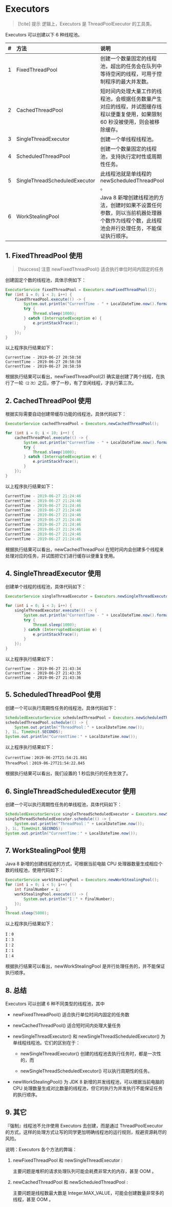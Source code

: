 # Executors

> [!cite] 提示
> 逻辑上，Executors 是 ThreadPoolExecutor 的工具类。

Executors 可以创建以下 6 种线程池。

| # | 方法 | 说明 |
| :-: | :- | :- |
| 1 | FixedThreadPool               | 创建一个数量固定的线程池，超出的任务会在队列中等待空闲的线程，可用于控制程序的最大并发数。|
| 2 | CachedThreadPool              | 短时间内处理大量工作的线程池，会根据任务数量产生对应的线程，并试图缓存线程以便重复使用，如果限制 60 秒没被使用，则会被移除缓存。|
| 3 | SingleThreadExecutor          | 创建一个单线程线程池。|
| 4 | ScheduledThreadPool           | 创建一个数量固定的线程池，支持执行定时性或周期性任务。|
| 5 | SingleThreadScheduledExecutor | 此线程池就是单线程的 newScheduledThreadPool 。|
| 6 | WorkStealingPool              | Java 8 新增创建线程池的方法，创建时如果不设置任何参数，则以当前机器处理器个数作为线程个数，此线程池会并行处理任务，不能保证执行顺序。|


## 1. FixedThreadPool 使用

> [!success] 注意
> newFixedThreadPool() 适合执行单位时间内固定的任务

创建固定个数的线程池，具体示例如下：

```java
ExecutorService fixedThreadPool = Executors.newFixedThreadPool(2);
for (int i = 0; i < 3; i++) {
    fixedThreadPool.execute(() -> {
        System.out.println("CurrentTime - " + LocalDateTime.now().format(DateTimeFormatter.ofPattern("yyyy-MM-dd HH:mm:ss")));
        try {
            Thread.sleep(1000);
        } catch (InterruptedException e) {
            e.printStackTrace();
        }
    });
}
```    

以上程序执行结果如下：

```
CurrentTime - 2019-06-27 20:58:58
CurrentTime - 2019-06-27 20:58:58
CurrentTime - 2019-06-27 20:58:59
```

根据执行结果可以看出，newFixedThreadPool(2) 确实是创建了两个线程，在执行了一轮<small>（2 次）</small>之后，停了一秒，有了空闲线程，才执行第三次。

## 2. CachedThreadPool 使用

根据实际需要自动创建带缓存功能的线程池，具体代码如下：

```java    
ExecutorService cachedThreadPool = Executors.newCachedThreadPool();

for (int i = 0; i < 10; i++) {
    cachedThreadPool.execute(() -> {
        System.out.println("CurrentTime - " + LocalDateTime.now().format(DateTimeFormatter.ofPattern("yyyy-MM-dd HH:mm:ss")));
        try {
            Thread.sleep(1000);
        } catch (InterruptedException e) {
            e.printStackTrace();
        }
    });
}
```    

以上程序执行结果如下：

```java
CurrentTime - 2019-06-27 21:24:46
CurrentTime - 2019-06-27 21:24:46
CurrentTime - 2019-06-27 21:24:46
CurrentTime - 2019-06-27 21:24:46
CurrentTime - 2019-06-27 21:24:46
CurrentTime - 2019-06-27 21:24:46
CurrentTime - 2019-06-27 21:24:46
CurrentTime - 2019-06-27 21:24:46
CurrentTime - 2019-06-27 21:24:46
CurrentTime - 2019-06-27 21:24:46
```

根据执行结果可以看出，newCachedThreadPool 在短时间内会创建多个线程来处理对应的任务，并试图把它们进行缓存以便重复使用。

## 4. SingleThreadExecutor 使用

创建单个线程的线程池，具体代码如下：

    
```java    
ExecutorService singleThreadExecutor = Executors.newSingleThreadExecutor();

for (int i = 0; i < 3; i++) {
    singleThreadExecutor.execute(() -> {
        System.out.println("CurrentTime - " + LocalDateTime.now().format(DateTimeFormatter.ofPattern("yyyy-MM-dd HH:mm:ss")));
        try {
            Thread.sleep(1000);
        } catch (InterruptedException e) {
            e.printStackTrace();
        }
    });
}
```    

以上程序执行结果如下：

```
CurrentTime - 2019-06-27 21:43:34
CurrentTime - 2019-06-27 21:43:35
CurrentTime - 2019-06-27 21:43:36
```

## 5. ScheduledThreadPool 使用

创建一个可以执行周期性任务的线程池，具体代码如下：

```java   
ScheduledExecutorService scheduledThreadPool = Executors.newScheduledThreadPool(2);
scheduledThreadPool.schedule(() -> {
    System.out.println("ThreadPool：" + LocalDateTime.now());
}, 1L, TimeUnit.SECONDS);
System.out.println("CurrentTime：" + LocalDateTime.now());
```    

以上程序执行结果如下：

```
CurrentTime：2019-06-27T21:54:21.881
ThreadPool：2019-06-27T21:54:22.845
```

根据执行结果可以看出，我们设置的 1 秒后执行的任务生效了。

## 6. SingleThreadScheduledExecutor 使用

创建一个可以执行周期性任务的单线程池，具体代码如下：

```java    
ScheduledExecutorService singleThreadScheduledExecutor = Executors.newSingleThreadScheduledExecutor();
singleThreadScheduledExecutor.schedule(() -> {
    System.out.println("ThreadPool：" + LocalDateTime.now());
}, 1L, TimeUnit.SECONDS);
System.out.println("CurrentTime：" + LocalDateTime.now());
```    

## 7. WorkStealingPool 使用

Java 8 新增的创建线程池的方式，可根据当前电脑 CPU 处理器数量生成相应个数的线程池，使用代码如下：

```java    
ExecutorService workStealingPool = Executors.newWorkStealingPool();
for (int i = 0; i < 5; i++) {
    int finalNumber = i;
    workStealingPool.execute(() -> {
        System.out.println("I：" + finalNumber);
    });
}
Thread.sleep(5000);
```    

以上程序执行结果如下：

```
I：0
I：3
I：2
I：1
I：4
```

根据执行结果可以看出，newWorkStealingPool 是并行处理任务的，并不能保证执行顺序。

## 8. 总结

Executors 可以创建 6 种不同类型的线程池，其中 

- newFixedThreadPool() 适合执行单位时间内固定的任务数

- newCachedThreadPool() 适合短时间内处理大量任务

-   newSingleThreadExecutor() 和 newSingleThreadScheduledExecutor() 为单线程线程池。它们的区别在于：

    - newSingleThreadExecutor() 创建的线程池去执行任务时，都是一次性的，而

    - newSingleThreadScheduledExecutor() 可以执行周期性的任务。

-   newWorkStealingPool() 为 JDK 8 新增的并发线程池，可以根据当前电脑的 CPU 处理数量生成对比数量的线程池，但它的执行为并发执行不能保证任务的执行顺序。


## 9. 其它

『强制』线程池不允许使用 Executors 去创建，而是通过 ThreadPoolExecutor 的方式，这样的处理方式让写的同学更加明确线程池的运行规则，规避资源耗尽的风险。 

说明：Executors 各个方法的弊端：

1.  newFixedThreadPool 和 newSingleThreadExecutor :

    主要问题是堆积的请求处理队列可能会耗费非常大的内存，甚至 OOM 。

2.  newCachedThreadPool 和 newScheduledThreadPool :

    主要问题是线程数最大数是 Integer.MAX_VALUE，可能会创建数量非常多的线程，甚至 OOM 。